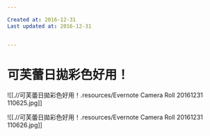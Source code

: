 ```yaml
---

Created at: 2016-12-31
Last updated at: 2016-12-31


---
```


# 可芙蕾日拋彩色好用！


![[.//可芙蕾日拋彩色好用！.resources/Evernote Camera Roll 20161231 110625.jpg]]

![[.//可芙蕾日拋彩色好用！.resources/Evernote Camera Roll 20161231 110626.jpg]]

